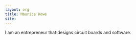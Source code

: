 ```yaml
---
layout: org
title: Maurice Rowe 
site: 
---
```

I am an entrepreneur that designs circuit boards and software. 

